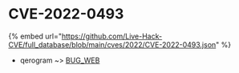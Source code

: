 # CVE-2022-0493
{% embed url="https://github.com/Live-Hack-CVE/full_database/blob/main/cves/2022/CVE-2022-0493.json" %}

* qerogram ~> [BUG_WEB](https://www.alice-snow.ru/2022/database/cve-2022-0493/bug_web-qerogram)